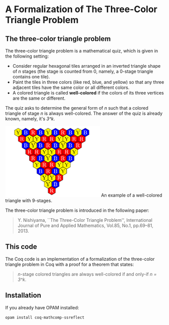 # A Formalization of The Three-Color Triangle Problem

## The three-color triangle problem

The three-color triangle problem is a mathematical quiz, which is given in the following setting:

- Consider regular hexagonal tiles arranged in an inverted triangle shape of *n* stages (the stage is counted from 0, namely, a 0-stage triangle contains one tile). 
- Paint the tiles in three colors (like red, blue, and yellow) so that any three adjacent tiles have the same color or all different colors.
- A colored triangle is called **well-colored** if the colors of its three vertices are the same or different.

The quiz asks to determine the general form of *n* such that a colored triangle of stage *n* is always well-colored. 
The answer of the quiz is already known, namely, it's *3^k*. 

![well-colored triangle](coloredtriangle.png) An example of a well-colored triangle with 9-stages. 

The three-color triangle problem is introduced in the following paper:
> Y. Nishiyama, ``The Three-Color Triangle Problem'', International Journal of Pure and Applied Mathematics, Vol.85, No.1, pp.69–81, 2013.


## This code

The Coq code is an implementation of a formalization of the three-color triangle problem in Coq with a proof for a theorem that states: 
> *n*-stage colored triangles are always well-colored if and only-if *n = 3^k*. 


## Installation

If you already have OPAM installed:
```
opam install coq-mathcomp-ssreflect
```
 
